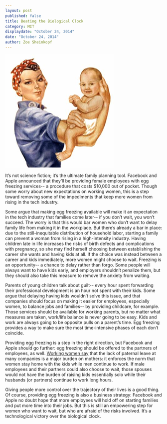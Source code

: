 ```yaml
---
layout: post
published: false
title: Beating the Biological Clock
category: MIT
displaydate: "October 24, 2014"
date: "October 24, 2014"
author: Zoe Sheinkopf
---
```


![clip_image006.jpg](/_posts/clip_image006.jpg)


It’s not science fiction; it’s the ultimate family planning tool. Facebook and Apple announced that they’ll be providing female employees with egg freezing services-- a procedure that costs $10,000 out of pocket. Though some worry about new expectations on working women, this is a step toward removing some of the impediments that keep more women from rising in the tech industry.

Some argue that making egg freezing available will make it an expectation in the tech industry that families come later-- if you don’t wait, you won’t succeed. The worry is that this would bar women who don’t want to delay family life from making it in the workplace. But there’s already a bar in place: due to the still-inequitable distribution of household labor, starting a family can prevent a woman from rising in a high-intensity industry. Having children late in life increases the risks of birth defects and complications with pregnancy, so she may find herself choosing between establishing the career she wants and having kids at all. If the choice was instead between a career and kids immediately, more women might choose to wait. Freezing is an opportunity-- a chance to delay rather than forgo. Some people will always want to have kids early, and employers shouldn’t penalize them, but they should also take this measure to remove the anxiety from waiting.

Parents of young children talk about guilt-- every hour spent forwarding their professional development is an hour not spent with their kids. Some argue that delaying having kids wouldn’t solve this issue, and that companies should focus on making it easier for employees, especially women, to balance jobs and families-- by providing childcare, for example. Those services should be available for working parents, but no matter what measures are taken, work/life balance is never going to be easy. Kids and work are always going to be opposite pulls on a parent’s time. Egg freezing provides a way to make sure the most time-intensive phases of each don’t coincide.

Providing egg freezing is a step in the right direction, but Facebook and Apple should go further: egg freezing should be offered to the partners of employees, as well. [Working women say](http://qz.com/285239/these-are-the-conversations-your-female-employees-are-having-about-egg-freezing/) that the lack of paternal leave at many companies is a major burden on mothers: it enforces the norm that women stay home with the kids while men continue to work. If male employees and their partners could also choose to wait, those spouses would not have the burden of raising kids essentially solo while their husbands (or partners) continue to work long hours.

Giving people more control over the trajectory of their lives is a good thing. Of course, providing egg freezing is also a business strategy: Facebook and Apple no doubt hope that more employees will hold off on starting families and put more time into their jobs. But this is still an empowering step for women who want to wait, but who are afraid of the risks involved. It’s a technological victory over the biological clock.